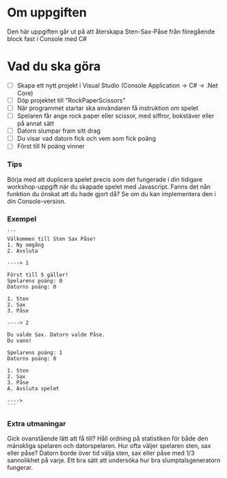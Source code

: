 # Om uppgiften

Den här uppgiften går ut på att återskapa Sten-Sax-Påse från föregående block fast i Console med C#

# Vad du ska göra

- [ ]  Skapa ett nytt projekt i Visual Studio (Console Application → C# → .Net Core)
- [ ]  Döp projektet till "RockPaperScissors"
- [ ]  När programmet startar ska användaren få instruktion om spelet
- [ ]  Spelaren får ange rock paper eller scissor, med siffror, bokstäver eller på annat sätt
- [ ]  Datorn slumpar fram sitt drag
- [ ]  Du visar vad datorn fick och vem som fick poäng
- [ ]  Först till N poäng vinner

### Tips

Börja med att duplicera spelet precis som det fungerade i din tidigare workshop-uppgift när du skapade spelet med Javascript. Fanns det nån funktion du önskat att du hade gjort då? Se om du kan implementera den i din Console-version.

### Exempel

    ```
    Välkommen till Sten Sax Påse!
    1. Ny omgång
    2. Avsluta

    ----> 1

    Först till 5 gäller!
    Spelarens poäng: 0
    Datorns poäng: 0

    1. Sten
    2. Sax
    3. Påse

    ----> 2

    Du valde Sax. Datorn valde Påse.
    Du vann!

    Spelarens poäng: 1
    Datorns poäng: 0

    1. Sten
    2. Sax
    3. Påse
    A. Avsluta spelet

    ---->
    ```

### Extra utmaningar

Gick ovanstående lätt att få till? Håll ordning på statistiken för både den mänskliga spelaren och datorspelaren. Hur ofta väljer spelaren sten, sax eller påse? Datorn borde över tid välja sten, sax eller påse med 1/3 sannolikhet på varje. Ett bra sätt att undersöka hur bra slumptalsgeneratorn fungerar.